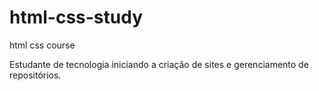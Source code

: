 # html-css-study
 html css course

Estudante de tecnologia iniciando a criação de sites e gerenciamento de repositórios.